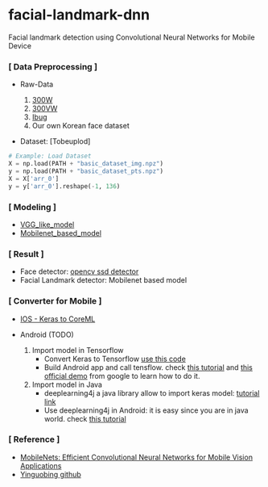 # facial-landmark-dnn
Facial landmark detection using Convolutional Neural Networks for Mobile Device

### [ Data Preprocessing ]
- Raw-Data
    1. [300W](https://ibug.doc.ic.ac.uk/resources/300-W/)
    2. [300VW](https://ibug.doc.ic.ac.uk/resources/300-VW/)
    3. [Ibug](https://ibug.doc.ic.ac.uk/resources/facial-point-annotations/)
    4. Our own Korean face dataset
    
- Dataset: [Tobeuplod]
```python
# Example: Load Dataset
X = np.load(PATH + "basic_dataset_img.npz")
y = np.load(PATH + "basic_dataset_pts.npz")
X = X['arr_0']
y = y['arr_0'].reshape(-1, 136)
```

### [ Modeling ]
- [VGG_like_model](./modeling/basic_models.py) 
- [Mobilenet_based_model](./modeling/mobilenets.py)

### [ Result ]
- Face detector: [opencv ssd detector](https://www.pyimagesearch.com/2018/02/26/face-detection-with-opencv-and-deep-learning/)
- Facial Landmark detector: Mobilenet based model

### [ Converter for Mobile ]
- [IOS - Keras to CoreML](./testing/convert.py)

- Android (TODO)
    1. Import model in Tensorflow
        - Convert Keras to Tensorflow [use this code](https://github.com/amir-abdi/keras_to_tensorflow/blob/master/keras_to_tensorflow.ipynb)
        - Build Android app and call tensflow. check [this tutorial](https://omid.al/posts/2017-02-20-Tutorial-Build-Your-First-Tensorflow-Android-App.html) and [this official demo](https://github.com/tensorflow/tensorflow/tree/master/tensorflow/examples/android) from google to learn how to do it.
    2. Import model in Java
        - deeplearning4j a java library allow to import keras model: [tutorial link](https://deeplearning4j.org/model-import-keras)
        - Use deeplearning4j in Android: it is easy since you are in java world. check [this tutorial](https://deeplearning4j.org/android)

### [ Reference ]
- [MobileNets: Efficient Convolutional Neural Networks for Mobile Vision Applications](https://arxiv.org/abs/1704.04861)
- [Yinguobing github](https://github.com/yinguobing)




